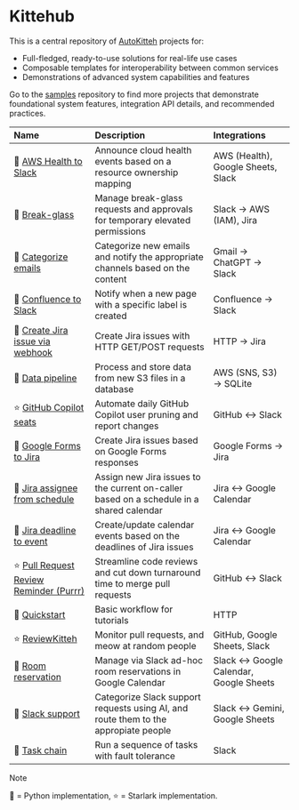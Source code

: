 # Kittehub

This is a central repository of [AutoKitteh](https://github.com/autokitteh/autokitteh)
projects for:

- Full-fledged, ready-to-use solutions for real-life use cases
- Composable templates for interoperability between common services
- Demonstrations of advanced system capabilities and features

Go to the [samples](https://github.com/autokitteh/samples) repository to find
more projects that demonstrate foundational system features, integration API
details, and recommended practices.

| Name                                                                             | Description                                                                              | Integrations                                |
| :------------------------------------------------------------------------------- | :--------------------------------------------------------------------------------------- | :------------------------------------------ |
| 🐍 [AWS Health to Slack](./aws_health_to_slack/)                                 | Announce cloud health events based on a resource ownership mapping                       | AWS (Health), Google Sheets, Slack          |
| 🐍 [Break-glass](./break_glass/)                                                 | Manage break-glass requests and approvals for temporary elevated permissions             | Slack &rarr; AWS (IAM), Jira                |
| 🐍 [Categorize emails](./categorize_emails/)                                     | Categorize new emails and notify the appropriate channels based on the content           | Gmail &rarr; ChatGPT &rarr; Slack           |
| 🐍 [Confluence to Slack](./confluence_to_slack/)                                 | Notify when a new page with a specific label is created                                  | Confluence &rarr; Slack                     |
| 🐍 [Create Jira issue via webhook](./create_jira_issue/)                         | Create Jira issues with HTTP GET/POST requests                                           | HTTP &rarr; Jira                            |
| 🐍 [Data pipeline](./data_pipeline/)                                             | Process and store data from new S3 files in a database                                   | AWS (SNS, S3) &rarr; SQLite                 |
| ⭐ [GitHub Copilot seats](./github_copilot/)                                     | Automate daily GitHub Copilot user pruning and report changes                            | GitHub &harr; Slack                         |
| 🐍 [Google Forms to Jira](./google_forms_to_jira/)                               | Create Jira issues based on Google Forms responses                                       | Google Forms &rarr; Jira                    |
| 🐍 [Jira assignee from schedule](./jira_google_calendar/assignee_from_schedule/) | Assign new Jira issues to the current on-caller based on a schedule in a shared calendar | Jira &harr; Google Calendar                 |
| 🐍 [Jira deadline to event](./jira_google_calendar/deadline_to_event/)           | Create/update calendar events based on the deadlines of Jira issues                      | Jira &harr; Google Calendar                 |
| ⭐ [Pull Request Review Reminder (Purrr)](./purrr/)                              | Streamline code reviews and cut down turnaround time to merge pull requests              | GitHub &harr; Slack                         |
| 🐍 [Quickstart](./quickstart/)                                                   | Basic workflow for tutorials                                                             | HTTP                                        |
| ⭐ [ReviewKitteh](./reviewkitteh/)                                               | Monitor pull requests, and meow at random people                                         | GitHub, Google Sheets, Slack                |
| 🐍 [Room reservation](./room_reservation/)                                       | Manage via Slack ad-hoc room reservations in Google Calendar                             | Slack &harr; Google Calendar, Google Sheets |
| 🐍 [Slack support](./slack_support/)                                             | Categorize Slack support requests using AI, and route them to the appropiate people      | Slack &harr; Gemini, Google Sheets          |
| 🐍 [Task chain](./task_chain/)                                                   | Run a sequence of tasks with fault tolerance                                             | Slack                                       |

> [!NOTE]
> 🐍 = Python implementation, ⭐ = Starlark implementation.
